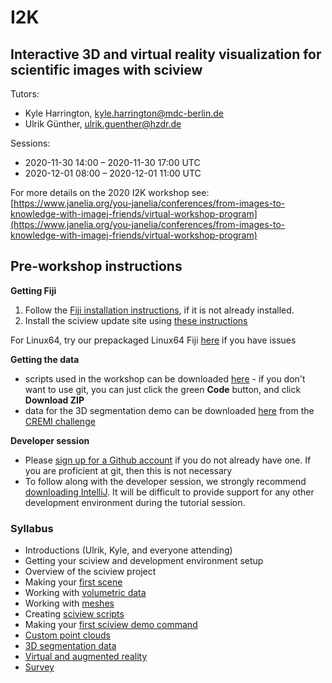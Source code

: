 # I2K

## Interactive 3D and virtual reality visualization for scientific images with sciview

Tutors:

* Kyle Harrington, kyle.harrington@mdc-berlin.de
* Ulrik Günther, ulrik.guenther@hzdr.de

Sessions:

* 2020-11-30 14:00      –      2020-11-30 17:00 UTC
* 2020-12-01 08:00      –      2020-12-01 11:00 UTC

For more details on the 2020 I2K workshop see: [https://www.janelia.org/you-janelia/conferences/from-images-to-knowledge-with-imagej-friends/virtual-workshop-program](https://www.janelia.org/you-janelia/conferences/from-images-to-knowledge-with-imagej-friends/virtual-workshop-program)

## Pre-workshop instructions

**Getting Fiji**

1. Follow the [Fiji installation instructions](../installation/installing-fiji.md), if it is not already installed.
2. Install the sciview update site using [these instructions](../installation/installing-the-development-sciview-plugin-for-fiji.md)

For Linux64, try our prepackaged Linux64 Fiji [here](https://www.dropbox.com/s/yjorzgsl39u03g2/Fiji.app-sciview-i2k.zip?dl=0) if you have issues

**Getting the data**

* scripts used in the workshop can be downloaded [here](https://github.com/kephale/sciview-i2k/tree/main/scripts) - if you don't want to use git, you can just click the green **Code** button, and click **Download ZIP**
* data for the 3D segmentation demo can be downloaded [here](https://cremi.org/static/data/sample_A_20160501.hdf) from the [CREMI challenge](https://cremi.org)

**Developer session**

* Please [sign up for a Github account](https://github.com/join) if you do not already have one. If you are proficient at git, then this is not necessary
* To follow along with the developer session, we strongly recommend [downloading IntelliJ](https://www.jetbrains.com/idea/download/). It will be difficult to provide support for any other development environment during the tutorial session.

### Syllabus

* Introductions \(Ulrik, Kyle, and everyone attending\)
* Getting your sciview and development environment setup
* Overview of the sciview project
* Making your [first scene](../basics/first-scene.md)
* Working with [volumetric data](../basics/volumetric-data.md)
* Working with [meshes](https://github.com/scenerygraphics/sciview-docs/tree/a59da827beb64c1e6ce37da3ce44bdc61943fb81/image-analysis/mesh-processing.md)
* Creating [sciview scripts](../scripting/first-scripts.md)
* Making your [first sciview demo command](../development/first-demo-command.md)
* [Custom point clouds](../complex-data/point-clouds.md)
* [3D segmentation data](../complex-data/segmentations.md)
* [Virtual and augmented reality](https://github.com/scenerygraphics/sciview-docs/tree/a59da827beb64c1e6ce37da3ce44bdc61943fb81/XR/VR-AR.md)
* [Survey](../surveys/i2k-2020.md)

